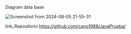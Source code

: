 Diagram data base


![Screenshot from 2024-08-05 21-55-31](https://github.com/user-attachments/assets/5a86eab4-ffbb-4e19-a2d2-164a50362474)

link_Repositorio
https://github.com/cano1988/JavaPrueba/
